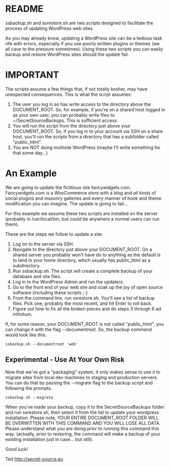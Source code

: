 # README #

ssbackup.sh and ssrestore.sh are two scripts designed to facilitate the process of updating WordPress web sites.

As you may already know, updating a WordPress site can be a tedious task rife with errors, especially if you use poorly written plugins or themes (we all cave to the pressure sometimes). Using these two scripts you can easily backup and restore WordPress sites should the update fail.

# IMPORTANT #
The scripts assume a few things that, if not totally kosher, may have unexpected consequences. This is what the script assumes:

1. The user you log in as has write access to the directory above the DOCUMENT_ROOT. So, for example, if you're on a shared host logged in as your own user, you can probably write files to ~/SecretSourceBackups. This is sufficient access.
2. You will run the script from the directory just above your DOCUMENT_ROOT. So, if you log in to your account via SSH on a share host, you'll run the scripts from a directory that has a subfolder called "public_html".
3. You are NOT doing multisite WordPress (maybe I'll write something for that some day…)

# An Example #

We are going to update the fictitious site fancywidgets.com. Fancywidgets.com is a WooCommerce store with a blog and all kinds of social plugins and masonry galleries and every manner of hook and theme modification you can imagine. The update is going to fail…

For this example we assume these two scripts are installed on the server (probably in /usr/local/bin, but could be anywhere a normal users can run them).

These are the steps we follow to update a site:

1. Log on to the server via SSH.
2. Navigate to the directory just above your DOCUMENT_ROOT. On a shared server you probably won't have do to anything as the default is to land in your home directory, which usually has public_html as a subdirectory.
3. Run ssbackup.sh. The script will create a complete backup of your database and site files.
4. Log in to the WordPress Admin and run the updaters.
5. Go to the front end of your web site and soak up the joy of open source software (including these scripts ;-)
6. From the command line, run ssrestore.sh. You'll see a list of backup files. Pick one, probably the most recent, and hit Enter to roll back.
7. Figure out how to fix all the broken pieces and do steps 3 through 6 ad infinitum.

If, for some reason, your DOCUMENT_ROOT is not called "public_html", you can change it with the flag --documentroot. So, the backup command would look like this:

```
ssbackup.sh --documentroot 'web'
```

## Experimental - Use At Your Own Risk ##

Now that we've got a "packaging" system, it only makes sense to use it to migrate sites from local dev machines to staging and production servers. You can do that by passing the --migrate flag to the backup script and following the prompts.

```
ssbackup.sh --migrate
```

When you've made your backup, copy it to the SecretSourceBackups folder and run ssrestore.sh, then select it from the list to update your wordpress installation. Please note, YOUR ENTIRE DOCUMENT_ROOT FOLDER WILL BE OVERWITTEN WITH THIS COMMAND AND YOU WILL LOSE ALL DATA. Please understand what you are doing prior to running this command this way. (actually, prior to restoring, the command will make a backup of your existing installation just in case… but still).

Good luck!

Ted
http://secret-source.eu